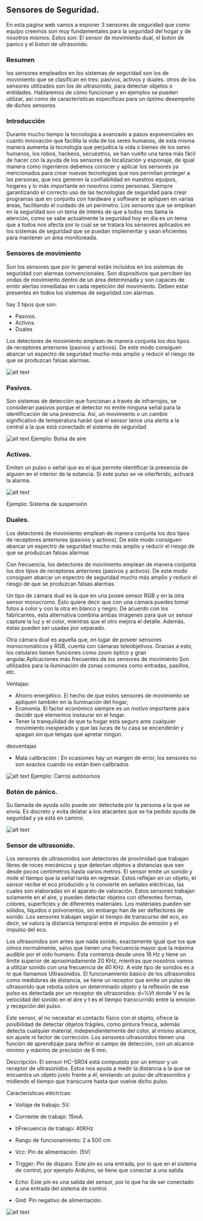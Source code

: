 
## Sensores de Seguridad.

En esta pagina web vamos a exponer 3 sensores de seguridad que como equipo creemos son muy fundamentales para la seguridad del hogar y de nosotros mismos. Estos son: El sensor de movimiento dual, el boton de panico y el boton de ultrasonido. 

### Resumen
los sensores empleados en los sistemas de seguridad son los de movimiento que se clasifican en tres: pasivos, activos y duales. otros de los sensores utilizados son los de ultrasonido, para detectar objetos o entidades.
Hablaremos de cómo funcionan y en ejemplos se pueden utilizar, así como de características específicas para un óptimo desempeño de dichos sensores. 

### Introducción
Durante mucho tiempo la tecnología a avanzado a pasos exponenciales en cuanto innovación que facilita la vida de los seres humanos, de esta misma manera aumenta la tecnología que perjudica la vida o bienes de los seres humanos, los robos, hackeos, secuestros, se han vuelto una tarea más fácil de hacer con la ayuda de los sensores de localización y espionaje, de igual manera como ingenieros debemos conocer y aplicar los sensores ya mencionados para crear nuevas tecnologías que nos permitan proteger a las personas, que nos generen la confiabilidad en nuestros equipos, hogares y lo más importante en nosotros como personas. Siempre garantizando el correcto uso de las tecnologías de seguridad para crear programas que en conjunto con hardware y software se apliquen en varias áreas, facilitando el cuidado de un perímetro.
Los sensores que se emplean en la seguridad son un tema de interés de que a todos nos llama la atención, como se sabe actualmente la seguridad hoy en dia es un tema que a todos nos afecta por lo cual se se tratara los sensores aplicados en los sistemas de seguridad que se puedan implementar y sean eficientes para mantener un área monitoreada.

### Sensores de movimiento
Son los sensores que por lo general están incluidos en los sistemas de seguridad con alarmas convencionales. Son dispositivos que perciben las ondas de movimiento dentro de un área determinada y son capaces de emitir alertas inmediatas en cada repetición del movimiento. Deben estar presentes en todos los sistemas de seguridad con alarmas.
 
hay 3 tipos que son:
- Pasivos.
- Activos.
- Duales


Los detectores de movimiento emplean de manera conjunta los dos tipos de receptores anteriores (pasivos y activos). De este modo consiguen abarcar un espectro de seguridad mucho más amplio y reducir el riesgo de que se produzcan falsas alarmas.

![alt text](https://www.smartcitiesworld.net/AcuCustom/Sitename/DAM/014/Autonomous-vehicle-AdobeStock_174958313_rm.png "Ejemplo: El carro autonomo")


### Pasivos.
Son sistemas de detección que funcionan a través de infrarrojos, se consideran pasivos porque el detector no emite ninguna señal para la identificación de una presencia.
Así, un movimiento o un cambio significativo de temperatura harán que el sensor lance una alerta a la central a la que está conectado el sistema de seguridad.

![alt text](https://carplanet.mx/view/img/noticias/upload/-por-1.jpg)
Ejemplo: Bolsa de aire

### Activos.

Emiten un pulso o señal que es el que permite identificar la presencia de alguien en el interior de la estancia. Si este pulso se ve interferido, activará la alarma. 

![alt text](https://autolab.com.co/wp-content/uploads/2016/05/Header-Check-Engine_Mesa-de-trabajo-1.jpg)

Ejemplo: Sistema de suspensión


### Duales.

Los detectores de movimiento emplean de manera conjunta los dos tipos de receptores anteriores (pasivos y activos). De este modo consiguen abarcar un espectro de seguridad mucho más amplio y reducir el riesgo de que se produzcan falsas alarmas

Con frecuencia, los detectores de movimiento emplean de manera conjunta los dos tipos de receptores anteriores (pasivos y activos). De este modo consiguen abarcar un espectro de seguridad mucho más amplio y reducir el riesgo de que se produzcan falsas alarmas.

Un tipo de cámara dual es la que en una posee sensor RGB y en la otra sensor  monocromo. Esto quiere decir que con una cámara puedes tomar fotos a color y con la otra en blanco y negro. De acuerdo con los fabricantes, esta alternativa combina ambas imágenes para que un sensor capture la luz y el color, mientras que el otro mejora el detalle. Además, éstas pueden ser usadas por separado.

Otra cámara dual es aquella que, en lugar de poseer sensores monocromáticos y RGB, cuenta con cámaras teleobjetivos. Gracias a esto, los celulares tienen funciones como zoom óptico y gran angular.Aplicaciones más frecuentes de los sensores de movimiento 
Son utilizados para la iluminación de zonas comunes como entradas, pasillos, etc.

Ventajas:
- Ahorro energético. El hecho de que estos sensores de movimiento se apliquen también en la iluminación del hogar, 
- Economía. El factor económico siempre es un motivo importante para decidir qué elementos instaurar en el hogar.
- Tener la tranquilidad de que tu hogar está seguro ante cualquier movimiento inesperado y que las luces de tu casa se encenderán y apagan sin que tengas que apretar ningún.

desventajas 
- Mala calibración : En ocasiones hay un margen de error, los sensores no son exactos cuando no están bien calibrados 

![alt text](https://parkingaeropuertosevilla.net/wp-content/uploads/2016/05/p.jpg)
Ejemplo: Carros autónomos 


### Botón de pánico.

Su llamada de ayuda sólo puede ser detectada por la persona a la que se envía. Es discreto y evita delatar a los atacantes que se ha pedido ayuda de seguridad y ya está en camino.

![alt text](https://www.asesoralarmas.com/blog/wp-content/uploads/2018/06/boton_panico-846x443.jpg)


### Sensor de ultrasonido.

Los sensores de ultrasonidos son detectores de proximidad que trabajan libres de roces mecánicos y que detectan objetos a distancias que van desde pocos centímetros hasta varios metros. El sensor emite un sonido y mide el tiempo que la señal tarda en regresar. Estos reflejan en un objeto, el sensor recibe el eco producido y lo convierte en señales eléctricas, las cuales son elaboradas en el aparato de valoración. Estos sensores trabajan solamente en el aire, y pueden detectar objetos con diferentes formas, colores, superficies y de diferentes materiales. Los materiales pueden ser sólidos, líquidos o polvorientos, sin embargo han de ser deflectores de sonido. Los sensores trabajan según el tiempo de transcurso del eco, es decir, se valora la distancia temporal entre el impulso de emisión y el impulso del eco.

Los ultrasonidos son antes que nada sonido, exactamente igual que los que oímos normalmente, salvo que tienen una frecuencia mayor que la máxima audible por el oído humano. Ésta comienza desde unos 16 Hz y tiene un límite superior de aproximadamente 20 KHz, mientras que nosotros vamos a utilizar sonido con una frecuencia de 40 KHz. A este tipo de sonidos es a lo que llamamos Ultrasonidos. El funcionamiento básico de los ultrasonidos como medidores de distancia, se tiene un receptor que emite un pulso de ultrasonido que rebota sobre un determinado objeto y la reflexión de ese pulso es detectada por un receptor de ultrasonidos:
d=½*V*t
donde V es la velocidad del sonido en el aire y t es el tiempo transcurrido entre la emisión y recepción del pulso.

Este sensor, al no necesitar el contacto físico con el objeto, ofrece la posibilidad de detectar objetos frágiles, como pintura fresca, además detecta cualquier material, independientemente del color, al mismo alcance, sin ajuste ni factor de corrección. Los sensores ultrasonidos tienen una función de aprendizaje para definir el campo de detección, con un alcance mínimo y máximo de precisión de 6 mm.

Descripción: 
El sensor HC-SR04 está compuesto por un emisor y un receptor de ultrasonidos. Estos nos ayuda a medir la distancia a la que se encuentra un objeto justo frente a él, enviando un pulso de ultrasonidos y midiendo el tiempo que transcurre hasta que vuelve dicho pulso.


Características eléctricas: 
- Voltaje de trabajo: 5V. 
- Corriente de trabajo: 15mA. 
- bFrecuencia de trabajo: 40KHz 
- Rango de funcionamiento: 2 a 500 cm 

- Vcc: Pin de alimentación. (5V) 
- Trigger: Pin de disparo. Este pin es una entrada, por lo que en el sistema de control, por ejemplo Arduino, se tiene que conectar a una salida. 
- Echo: Este pin es una salida del sensor, por lo que ha de ser conectado a una entrada del sistema de control. 
- Gnd: Pin negativo de alimentación.

![alt text](https://www.circuitarte.com/wp-content/uploads/2019/05/hc-sr04-sensor-ultrasonido-medir-distrancia-arduino-3.png)

